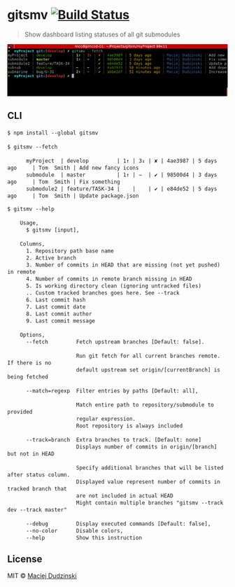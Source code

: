 # gitsmv [![Build Status](https://travis-ci.org/elmccd/gitsmv.svg?branch=master)](https://travis-ci.org/elmccd/gitsmv)

> Show dashboard listing statuses of all git submodules

![alt text](https://raw.githubusercontent.com/elmccd/gitsmv/master/screenshot.png "Logo Title Text 1")

## CLI

```
$ npm install --global gitsmv

$ gitsmv --fetch

      myProject  | develop         | 1↑ | 3↓ | ✘ | 4ae3987 | 5 days ago     | Tom  Smith | Add new fancy icons
      submodule  | master          | 1↑ | −  | ✔ | 98500d4 | 3 days ago     | Tom  Smith | Fix something
      submodule2 | feature/TASK-34 |    |    | ✔ | e84de52 | 5 days ago     | Tom  Smith | Update package.json
```

```
$ gitsmv --help

    Usage,
      $ gitsmv [input],

    Columns,
      1. Repository path base name
      2. Active branch
      3. Number of commits in HEAD that are missing (not yet pushed) in remote
      4. Number of commits in remote branch missing in HEAD
      5. Is working directory clean (ignoring untracked files)
      .. Custom tracked branches goes here. See --track
      6. Last commit hash
      7. Last commit date
      8. Last commit author
      9. Last commit message

    Options,
      --fetch         Fetch upstream branches [Default: false].

                      Run git fetch for all current branches remote. If there is no
                      default upstream set origin/[currentBranch] is being fetched

      --match=regexp  Filter entries by paths [Default: all],

                      Match entire path to repository/submodule to provided
                      regular expression.
                      Root repository is always included

      --track=branch  Extra branches to track. [Default: none]
                      Displays number of commits in origin/[branch] but not in HEAD

                      Specify additional branches that will be listed after status column.
                      Displayed value represent number of commits in tracked branch that
                      are not included in actual HEAD
                      Might contain multiple branches "gitsmv --track dev --track master"

      --debug         Display executed commands [Default: false],
      --no-color      Disable colors,
      --help          Show this instruction
```


## License

MIT © [Maciej Dudzinski](https://github.com/elmccd)
